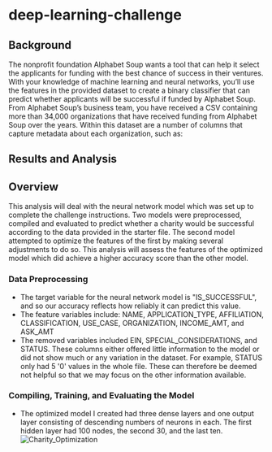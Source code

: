 # deep-learning-challenge
## Background 
The nonprofit foundation Alphabet Soup wants a tool that can help it select the applicants for funding with the best chance of success in their ventures. With your knowledge of machine learning and neural networks, you’ll use the features in the provided dataset to create a binary classifier that can predict whether applicants will be successful if funded by Alphabet Soup. From Alphabet Soup’s business team, you have received a CSV containing more than 34,000 organizations that have received funding from Alphabet Soup over the years. Within this dataset are a number of columns that capture metadata about each organization, such as:

## Results and Analysis
## Overview
This analysis will deal with the neural network model which was set up to complete the challenge instructions. Two models were preprocessed, compiled and evaluated to predict whether a charity would be successful according to the data provided in the starter file. The second model attempted to optimize the features of the first by making several adjustments to do so. This analysis will assess the features of the optimized model which did achieve a higher accuracy score than the other model. 
### Data Preprocessing
* The target variable for the neural network model is "IS_SUCCESSFUL", and so our accuracy reflects how reliably it can predict this value.
* The feature variables include: NAME, APPLICATION_TYPE, AFFILIATION, CLASSIFICATION, USE_CASE, ORGANIZATION, INCOME_AMT, and ASK_AMT
* The removed variables included EIN, SPECIAL_CONSIDERATIONS, and STATUS. These columns either offered little information to the model or did not show much or any variation in the dataset. For example, STATUS only had 5 '0' values in the whole file. These can therefore be deemed not helpful so that we may focus on the other information available.
### Compiling, Training, and Evaluating the Model
* The optimized model I created had three dense layers and one output layer consisting of descending numbers of neurons in each. The first hidden layer had 100 nodes, the second 30, and the last ten.
![Charity_Optimization](https://github.com/user-attachments/assets/27da005f-8f4c-4984-8cc9-8816e7b94879)
